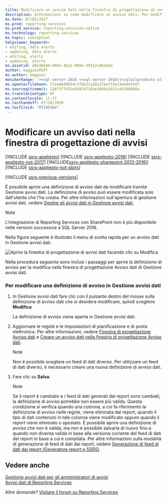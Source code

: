 ```yaml
---
title: Modificare un avviso dati nella finestra di progettazione di avvisi| Microsoft Docs
description: Informazioni su come modificare un avviso dati. Per modificare un avviso dati, è necessario accedervi da Gestione avvisi dati.
ms.date: 07/02/2017
ms.prod: reporting-services
ms.prod_service: reporting-services-native
ms.technology: reporting-services
ms.topic: conceptual
helpviewer_keywords:
- editing, data alerts
- updating, data alerts
- editing, alerts
- updating, alerts
ms.assetid: dde3664d-90b5-4b12-969e-39152c86e58a
author: maggiesMSFT
ms.author: maggies
monikerRange: '>=sql-server-2016 <=sql-server-2016||=sqlallproducts-allversions'
ms.openlocfilehash: 77ea4640834cff6b2ca28127aef55e14de94fe97
ms.sourcegitcommit: 216f377451e53874718ae1645a2611cdb198808a
ms.translationtype: HT
ms.contentlocale: it-IT
ms.lasthandoff: 07/28/2020
ms.locfileid: "87245164"
---
```

# <a name="edit-a-data-alert-in-alert-designer"></a>Modificare un avviso dati nella finestra di progettazione di avvisi

[!INCLUDE [ssrs-appliesto](../includes/ssrs-appliesto.md)] [!INCLUDE [ssrs-appliesto-2016](../includes/ssrs-appliesto-2016.md)] [!INCLUDE [ssrs-appliesto-not-2017](../includes/ssrs-appliesto-not-2017.md)] [!INCLUDE[ssrs-appliesto-sharepoint-2013-2016i](../includes/ssrs-appliesto-sharepoint-2013-2016.md)] [!INCLUDE [ssrs-appliesto-not-pbirs](../includes/ssrs-appliesto-not-pbirs.md)]

[!INCLUDE [ssrs-previous-versions](../includes/ssrs-previous-versions.md)]

È possibile aprire una definizione di avviso dati da modificare tramite Gestione avvisi dati. La definizione di avviso può essere modificata solo dall'utente che l'ha creata. Per altre informazioni sull'apertura di gestione avvisi dati, vedere [Gestire gli avvisi dati in Gestione avvisi dati](../reporting-services/manage-my-data-alerts-in-data-alert-manager.md).

> [!NOTE]
> L'integrazione di Reporting Services con SharePoint non è più disponibile nelle versioni successive a SQL Server 2016.

 Nella figura seguente è illustrato il menu di scelta rapida per un avviso dati in Gestione avvisi dati.  
  
 ![Aprire la finestra di progettazione di avvisi dati facendo clic su Modifica](../reporting-services/media/rs-alertmanageriwopendesigner.gif "Aprire la finestra di progettazione di avvisi dati facendo clic su Modifica")  
  
 Nella procedura seguente sono inclusi i passaggi per aprire la definizione di avviso per la modifica nella finestra di progettazione Avviso dati di Gestione avvisi dati.  
  
### <a name="to-edit-a-data-alert-definition-in-data-alert-designer"></a>Per modificare una definizione di avviso in Gestione avvisi dati  
  
1.  In Gestione avvisi dati fare clic con il pulsante destro del mouse sulla definizione di avviso dati che si desidera modificare, quindi scegliere **Modifica**.  
  
     La definizione di avviso viene aperta in Gestione avvisi dati.  
  
2.  Aggiornare le regole e le impostazioni di pianificazione e di posta elettronica. Per altre informazioni, vedere [Finestra di progettazione Avviso dati](../reporting-services/data-alert-designer.md) e [Creare un avviso dati nella finestra di progettazione Avviso dati](../reporting-services/create-a-data-alert-in-data-alert-designer.md).  
  
    > [!NOTE]  
    >  Non è possibile scegliere un feed di dati diverso. Per utilizzare un feed di dati diverso, è necessario creare una nuova definizione di avviso dati.  
  
3.  Fare clic su **Salva**.  
  
    > [!NOTE]  
    >  Se il report è cambiato e i feed di dati generati dal report sono cambiati, la definizione di avviso potrebbe non essere più valida. Questa condizione si verifica quando una colonna, a cui fa riferimento la definizione di avviso nelle regole, viene eliminata dal report, quando il tipo di dati contenuto in tale colonna viene modificato oppure quando il report viene eliminato o spostato. È possibile aprire una definizione di avviso che non è valida, ma non è possibile salvarla di nuovo fino a quando non diventa valida in base alla versione corrente del feed di dati del report in base a cui è compilata. Per altre informazioni sulla modalità di generazione di feed di dati dai report, vedere [Generazione di feed di dati dai report &#40;Generatore report e SSRS&#41;](../reporting-services/report-builder/generating-data-feeds-from-reports-report-builder-and-ssrs.md).  

## <a name="see-also"></a>Vedere anche

[Gestione avvisi dati per gli amministratori di avvisi](../reporting-services/data-alert-manager-for-alerting-administrators.md)   
[Avvisi dati di Reporting Services](../reporting-services/reporting-services-data-alerts.md)  

Altre domande? [Visitare il forum su Reporting Services](https://go.microsoft.com/fwlink/?LinkId=620231)
